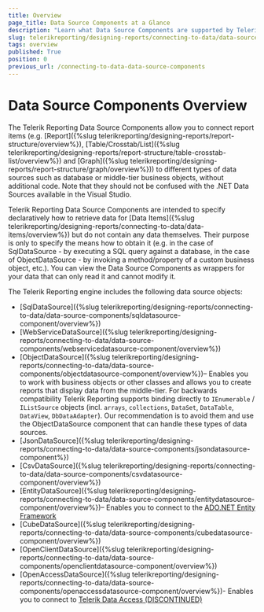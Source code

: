 ```yaml
---
title: Overview
page_title: Data Source Components at a Glance
description: "Learn what Data Source Components are supported by Telerik Reporting and the basic principles of using them in your reports."
slug: telerikreporting/designing-reports/connecting-to-data/data-source-components/overview
tags: overview
published: True
position: 0
previous_url: /connecting-to-data-data-source-components
---
```


# Data Source Components Overview

The Telerik Reporting Data Source Components allow you to connect report items (e.g. [Report]({%slug telerikreporting/designing-reports/report-structure/overview%}), [Table/Crosstab/List]({%slug telerikreporting/designing-reports/report-structure/table-crosstab-list/overview%}) and [Graph]({%slug telerikreporting/designing-reports/report-structure/graph/overview%})) to different types of data sources such as database or middle-tier business objects, without additional code. Note that they should not be confused with the .NET Data Sources available in the Visual Studio.

Telerik Reporting Data Source Components are intended to specify declaratively how to retrieve data for [Data Items]({%slug telerikreporting/designing-reports/connecting-to-data/data-items/overview%}) but do not contain any data themselves. Their purpose is only to specify the means how to obtain it (e.g. in the case of SqlDataSource - by executing a SQL query against a database, in the case of ObjectDataSource - by invoking a method/property of a custom business object, etc.). You can view the Data Source Components as wrappers for your data that can only read it and cannot modify it.

The Telerik Reporting engine includes the following data source objects:

* [SqlDataSource]({%slug telerikreporting/designing-reports/connecting-to-data/data-source-components/sqldatasource-component/overview%})
* [WebServiceDataSource]({%slug telerikreporting/designing-reports/connecting-to-data/data-source-components/webservicedatasource-component/overview%})
* [ObjectDataSource]({%slug telerikreporting/designing-reports/connecting-to-data/data-source-components/objectdatasource-component/overview%})– Enables you to work with business objects or other classes and allows you to create reports that display data from the middle-tier. For backwards compatibility Telerik Reporting supports binding directly to `IEnumerable` / `IListSource` objects (incl. `arrays`, `collections`, `DataSet`, `DataTable`, `DataView`, `DbDataAdapter`). Our recommendation is to avoid them and use the ObjectDataSource component that can handle these types of data sources.
* [JsonDataSource]({%slug telerikreporting/designing-reports/connecting-to-data/data-source-components/jsondatasource-component%})
* [CsvDataSource]({%slug telerikreporting/designing-reports/connecting-to-data/data-source-components/csvdatasource-component/overview%})
* [EntityDataSource]({%slug telerikreporting/designing-reports/connecting-to-data/data-source-components/entitydatasource-component/overview%})– Enables you to connect to the [ADO.NET Entity Framework](https://learn.microsoft.com/en-us/dotnet/framework/data/adonet/ef/?redirectedfrom=MSDN)
* [CubeDataSource]({%slug telerikreporting/designing-reports/connecting-to-data/data-source-components/cubedatasource-component/overview%})
* [OpenClientDataSource]({%slug telerikreporting/designing-reports/connecting-to-data/data-source-components/openclientdatasource-component/overview%})
* [OpenAccessDataSource]({%slug telerikreporting/designing-reports/connecting-to-data/data-source-components/openaccessdatasource-component/overview%})- Enables you to connect to [Telerik Data Access (DISCONTINUED)](https://www.telerik.com/data-access-sunsetting)
